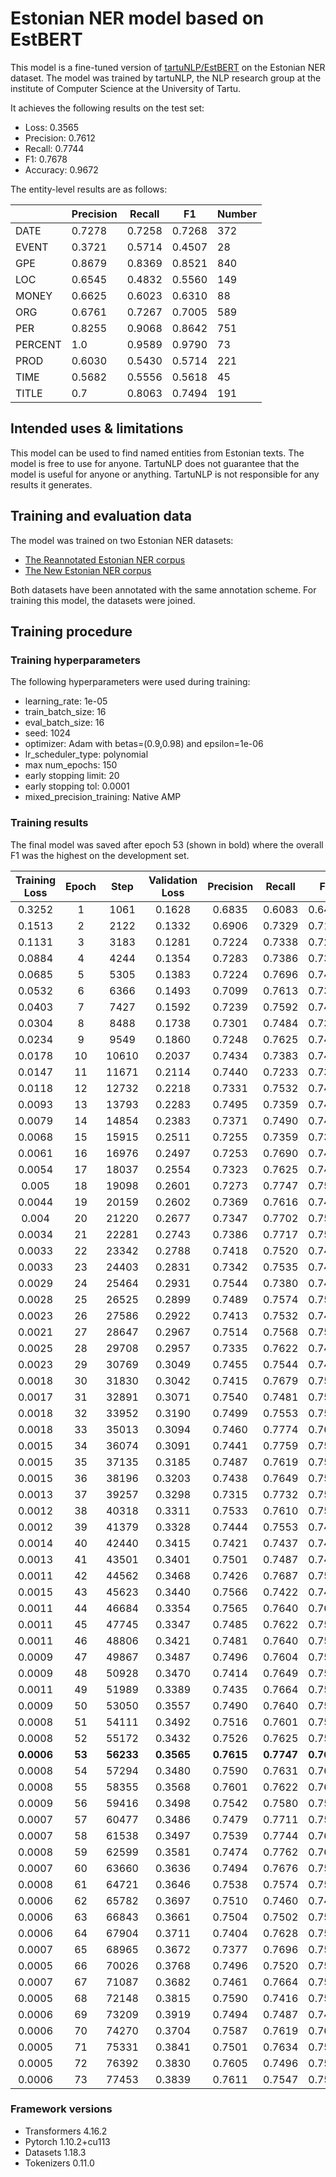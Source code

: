 # Estonian NER model based on EstBERT

This model is a fine-tuned version of [tartuNLP/EstBERT](https://huggingface.co/tartuNLP/EstBERT) on the Estonian NER dataset. The model was trained by tartuNLP, the NLP research group at the institute of Computer Science at the University of Tartu.

It achieves the following results on the test set:

- Loss: 0.3565  
- Precision: 0.7612  
- Recall: 0.7744  
- F1: 0.7678  
- Accuracy: 0.9672  

The entity-level results are as follows:


|         | Precision | Recall  | F1      | Number  |
|---------| --------- | ------- | ------- | ------- |
| DATE    | 0.7278    | 0.7258  | 0.7268  | 372     |
| EVENT   | 0.3721    | 0.5714  | 0.4507  | 28      |
| GPE     | 0.8679    | 0.8369  | 0.8521  | 840     |
| LOC     | 0.6545    | 0.4832  | 0.5560  | 149     |
| MONEY   | 0.6625    | 0.6023  | 0.6310  | 88      |
| ORG     | 0.6761    | 0.7267  | 0.7005  | 589     |
| PER     | 0.8255    | 0.9068  | 0.8642  | 751     |
| PERCENT | 1.0       | 0.9589  | 0.9790  | 73      |
| PROD    | 0.6030    | 0.5430  | 0.5714  | 221     |
| TIME    | 0.5682    | 0.5556  | 0.5618  | 45      |
| TITLE   | 0.7       | 0.8063  | 0.7494  | 191     |

## Intended uses & limitations

This model can be used to find named entities from Estonian texts. The model is free to use for anyone. TartuNLP does not guarantee that the model is useful for anyone or anything. TartuNLP is not responsible for any results it generates.

## Training and evaluation data

The model was trained on two Estonian NER datasets:
- [The Reannotated Estonian NER corpus](https://metashare.ut.ee/repository/browse/reannotated-estonian-ner-corpus/bd43f1f614a511eca6e4fa163e9d45477d086613d2894fd5af79bf13e3f13594/)
- [The New Estonian NER corpus](https://metashare.ut.ee/repository/browse/new-estonian-ner-corpus/98b6706c963c11eba6e4fa163e9d45470bcd0533b6994c93ab8b8c628516ffed/)

Both datasets have been annotated with the same annotation scheme. For training this model, the datasets were joined.

## Training procedure

### Training hyperparameters

The following hyperparameters were used during training:
- learning_rate: 1e-05
- train_batch_size: 16
- eval_batch_size: 16
- seed: 1024
- optimizer: Adam with betas=(0.9,0.98) and epsilon=1e-06
- lr_scheduler_type: polynomial
- max num_epochs: 150
- early stopping limit: 20
- early stopping tol: 0.0001
- mixed_precision_training: Native AMP

### Training results

The final model was saved after epoch 53 (shown in bold) where the overall F1 was the highest on the development set.

| Training Loss | Epoch | Step  | Validation Loss | Precision | Recall | F1     | Accuracy | Date Precision | Date Recall | Date F1 | Date Number | Event Precision | Event Recall | Event F1 | Event Number | Gpe Precision | Gpe Recall | Gpe F1 | Gpe Number | Loc Precision | Loc Recall | Loc F1 | Loc Number | Money Precision | Money Recall | Money F1 | Money Number | Org Precision | Org Recall | Org F1 | Org Number | Per Precision | Per Recall | Per F1 | Per Number | Percent Precision | Percent Recall | Percent F1 | Percent Number | Prod Precision | Prod Recall | Prod F1 | Prod Number | Time Precision | Time Recall | Time F1 | Time Number | Title Precision | Title Recall | Title F1 | Title Number | Overall Precision | Overall Recall | Overall F1 | Overall Accuracy |
|:-------------:|:-----:|:-----:|:---------------:|:---------:|:------:|:------:|:--------:|:--------------:|:-----------:|:-------:|:-----------:|:---------------:|:------------:|:--------:|:------------:|:-------------:|:----------:|:------:|:----------:|:-------------:|:----------:|:------:|:----------:|:---------------:|:------------:|:--------:|:------------:|:-------------:|:----------:|:------:|:----------:|:-------------:|:----------:|:------:|:----------:|:-----------------:|:--------------:|:----------:|:--------------:|:--------------:|:-----------:|:-------:|:-----------:|:--------------:|:-----------:|:-------:|:-----------:|:---------------:|:------------:|:--------:|:------------:|:-----------------:|:--------------:|:----------:|:----------------:|
| 0.3252        | 1   | 1061  | 0.1628          | 0.6835    | 0.6083 | 0.6437 | 0.9526   | 0.5910         | 0.6022      | 0.5965  | 372         | 0.0             | 0.0          | 0.0      | 28           | 0.8073        | 0.7631     | 0.7846 | 840        | 0.1389        | 0.0336     | 0.0541 | 149        | 0.4217          | 0.3977       | 0.4094   | 88           | 0.5381        | 0.5280     | 0.5330 | 589        | 0.7917        | 0.8655     | 0.8270 | 751        | 0.6471            | 0.3014         | 0.4112     | 73             | 0.2581         | 0.0724      | 0.1131  | 221         | 0.1429         | 0.0889      | 0.1096  | 45          | 0.7805          | 0.6702       | 0.7211   | 191          | 0.6835            | 0.6083         | 0.6437     | 0.9526           |
| 0.1513        | 2   | 2122  | 0.1332          | 0.6906    | 0.7329 | 0.7111 | 0.9615   | 0.6185         | 0.7366      | 0.6724  | 372         | 0.0857          | 0.1071       | 0.0952   | 28           | 0.7874        | 0.8595     | 0.8219 | 840        | 0.4767        | 0.2752     | 0.3489 | 149        | 0.6848          | 0.7159       | 0.7000   | 88           | 0.6158        | 0.6231     | 0.6194 | 589        | 0.7770        | 0.9001     | 0.8341 | 751        | 0.9565            | 0.9041         | 0.9296     | 73             | 0.5            | 0.3620      | 0.4199  | 221         | 0.3571         | 0.3333      | 0.3448  | 45          | 0.6033          | 0.7644       | 0.6744   | 191          | 0.6906            | 0.7329         | 0.7111     | 0.9615           |
| 0.1131        | 3  | 3183  | 0.1281          | 0.7224    | 0.7338 | 0.7280 | 0.9638   | 0.7054         | 0.7339      | 0.7194  | 372         | 0.1053          | 0.1429       | 0.1212   | 28           | 0.8013        | 0.85       | 0.8250 | 840        | 0.5476        | 0.3087     | 0.3948 | 149        | 0.6386          | 0.6023       | 0.6199   | 88           | 0.6371        | 0.6469     | 0.6420 | 589        | 0.8235        | 0.8762     | 0.8490 | 751        | 0.9859            | 0.9589         | 0.9722     | 73             | 0.5148         | 0.3937      | 0.4462  | 221         | 0.5116         | 0.4889      | 0.5     | 45          | 0.6245          | 0.7749       | 0.6916   | 191          | 0.7224            | 0.7338         | 0.7280     | 0.9638           |
| 0.0884        | 4   | 4244  | 0.1354          | 0.7283    | 0.7386 | 0.7334 | 0.9639   | 0.6785         | 0.6694      | 0.6739  | 372         | 0.1795          | 0.25         | 0.2090   | 28           | 0.8231        | 0.8310     | 0.8270 | 840        | 0.6020        | 0.3960     | 0.4777 | 149        | 0.6092          | 0.6023       | 0.6057   | 88           | 0.6473        | 0.7012     | 0.6732 | 589        | 0.8351        | 0.8628     | 0.8487 | 751        | 1.0               | 0.9726         | 0.9861     | 73             | 0.5899         | 0.4751      | 0.5263  | 221         | 0.4524         | 0.4222      | 0.4368  | 45          | 0.6             | 0.7853       | 0.6803   | 191          | 0.7283            | 0.7386         | 0.7334     | 0.9639           |
| 0.0685        | 5   | 5305  | 0.1383          | 0.7224    | 0.7696 | 0.7453 | 0.9644   | 0.6635         | 0.7473      | 0.7029  | 372         | 0.26            | 0.4643       | 0.3333   | 28           | 0.8259        | 0.8357     | 0.8308 | 840        | 0.5913        | 0.4564     | 0.5152 | 149        | 0.6437          | 0.6364       | 0.64     | 88           | 0.6540        | 0.7284     | 0.6892 | 589        | 0.8070        | 0.8961     | 0.8492 | 751        | 0.9857            | 0.9452         | 0.9650     | 73             | 0.5693         | 0.5204      | 0.5437  | 221         | 0.5192         | 0.6         | 0.5567  | 45          | 0.6320          | 0.7644       | 0.6919   | 191          | 0.7224            | 0.7696         | 0.7453     | 0.9644           |
| 0.0532        | 6   | 6366  | 0.1493          | 0.7099    | 0.7613 | 0.7347 | 0.9631   | 0.6727         | 0.6962      | 0.6843  | 372         | 0.2308          | 0.5357       | 0.3226   | 28           | 0.8242        | 0.8262     | 0.8252 | 840        | 0.5877        | 0.4497     | 0.5095 | 149        | 0.6410          | 0.5682       | 0.6024   | 88           | 0.6232        | 0.7470     | 0.6795 | 589        | 0.8087        | 0.8895     | 0.8472 | 751        | 0.9672            | 0.8082         | 0.8806     | 73             | 0.5107         | 0.5385      | 0.5242  | 221         | 0.6190         | 0.5778      | 0.5977  | 45          | 0.6371          | 0.7906       | 0.7056   | 191          | 0.7099            | 0.7613         | 0.7347     | 0.9631           |
| 0.0403        | 7   | 7427  | 0.1592          | 0.7239    | 0.7592 | 0.7411 | 0.9642   | 0.6923         | 0.7016      | 0.6969  | 372         | 0.2857          | 0.5714       | 0.3810   | 28           | 0.8272        | 0.8262     | 0.8267 | 840        | 0.5752        | 0.4362     | 0.4962 | 149        | 0.6265          | 0.5909       | 0.6082   | 88           | 0.6402        | 0.6978     | 0.6677 | 589        | 0.8404        | 0.8762     | 0.8579 | 751        | 0.9859            | 0.9589         | 0.9722     | 73             | 0.5257         | 0.6018      | 0.5612  | 221         | 0.5870         | 0.6         | 0.5934  | 45          | 0.6235          | 0.8063       | 0.7032   | 191          | 0.7239            | 0.7592         | 0.7411     | 0.9642           |
| 0.0304        | 8   | 8488  | 0.1738          | 0.7301    | 0.7484 | 0.7392 | 0.9644   | 0.6866         | 0.6774      | 0.6820  | 372         | 0.3409          | 0.5357       | 0.4167   | 28           | 0.8393        | 0.8083     | 0.8235 | 840        | 0.5882        | 0.4698     | 0.5224 | 149        | 0.6429          | 0.6136       | 0.6279   | 88           | 0.6608        | 0.6978     | 0.6788 | 589        | 0.8268        | 0.8708     | 0.8482 | 751        | 0.9595            | 0.9726         | 0.9660     | 73             | 0.5351         | 0.5520      | 0.5434  | 221         | 0.5208         | 0.5556      | 0.5376  | 45          | 0.6204          | 0.7958       | 0.6972   | 191          | 0.7301            | 0.7484         | 0.7392     | 0.9644           |
| 0.0234        | 9   | 9549  | 0.1860          | 0.7248    | 0.7625 | 0.7432 | 0.9641   | 0.6947         | 0.7097      | 0.7021  | 372         | 0.2963          | 0.5714       | 0.3902   | 28           | 0.8317        | 0.8298     | 0.8308 | 840        | 0.5913        | 0.4564     | 0.5152 | 149        | 0.6118          | 0.5909       | 0.6012   | 88           | 0.6361        | 0.7063     | 0.6693 | 589        | 0.8410        | 0.8735     | 0.8570 | 751        | 0.9859            | 0.9589         | 0.9722     | 73             | 0.5212         | 0.6109      | 0.5625  | 221         | 0.5417         | 0.5778      | 0.5591  | 45          | 0.6414          | 0.7958       | 0.7103   | 191          | 0.7248            | 0.7625         | 0.7432     | 0.9641           |
| 0.0178        | 10  | 10610 | 0.2037          | 0.7434    | 0.7383 | 0.7408 | 0.9640   | 0.7159         | 0.6774      | 0.6961  | 372         | 0.2857          | 0.4286       | 0.3429   | 28           | 0.8333        | 0.8333     | 0.8333 | 840        | 0.6262        | 0.4497     | 0.5234 | 149        | 0.6324          | 0.4886       | 0.5513   | 88           | 0.6568        | 0.6757     | 0.6661 | 589        | 0.8291        | 0.8722     | 0.8501 | 751        | 1.0               | 0.8219         | 0.9023     | 73             | 0.5672         | 0.5158      | 0.5403  | 221         | 0.5            | 0.5333      | 0.5161  | 45          | 0.6952          | 0.7644       | 0.7282   | 191          | 0.7434            | 0.7383         | 0.7408     | 0.9640           |
| 0.0147        | 11  | 11671 | 0.2114          | 0.7440    | 0.7233 | 0.7335 | 0.9643   | 0.7009         | 0.6613      | 0.6805  | 372         | 0.3030          | 0.3571       | 0.3279   | 28           | 0.8352        | 0.8024     | 0.8185 | 840        | 0.6238        | 0.4228     | 0.504  | 149        | 0.65            | 0.5909       | 0.6190   | 88           | 0.6436        | 0.6469     | 0.6452 | 589        | 0.8407        | 0.8575     | 0.8490 | 751        | 0.9315            | 0.9315         | 0.9315     | 73             | 0.5812         | 0.5023      | 0.5388  | 221         | 0.5476         | 0.5111      | 0.5287  | 45          | 0.6835          | 0.7801       | 0.7286   | 191          | 0.7440            | 0.7233         | 0.7335     | 0.9643           |
| 0.0118        | 12  | 12732 | 0.2218          | 0.7331    | 0.7532 | 0.7430 | 0.9649   | 0.7119         | 0.6909      | 0.7012  | 372         | 0.3488          | 0.5357       | 0.4225   | 28           | 0.8325        | 0.8405     | 0.8365 | 840        | 0.5303        | 0.4698     | 0.4982 | 149        | 0.65            | 0.5909       | 0.6190   | 88           | 0.6690        | 0.6587     | 0.6638 | 589        | 0.8178        | 0.8908     | 0.8528 | 751        | 0.9677            | 0.8219         | 0.8889     | 73             | 0.5408         | 0.5701      | 0.5551  | 221         | 0.5102         | 0.5556      | 0.5319  | 45          | 0.6567          | 0.8010       | 0.7217   | 191          | 0.7331            | 0.7532         | 0.7430     | 0.9649           |
| 0.0093        | 13  | 13793 | 0.2283          | 0.7495    | 0.7359 | 0.7427 | 0.9644   | 0.7163         | 0.6989      | 0.7075  | 372         | 0.3810          | 0.5714       | 0.4571   | 28           | 0.8612        | 0.7905     | 0.8243 | 840        | 0.6111        | 0.4430     | 0.5136 | 149        | 0.6145          | 0.5795       | 0.5965   | 88           | 0.6775        | 0.6740     | 0.6757 | 589        | 0.8346        | 0.8802     | 0.8568 | 751        | 0.9710            | 0.9178         | 0.9437     | 73             | 0.5619         | 0.5339      | 0.5476  | 221         | 0.4            | 0.4889      | 0.4400  | 45          | 0.6812          | 0.7382       | 0.7085   | 191          | 0.7495            | 0.7359         | 0.7427     | 0.9644           |
| 0.0079        | 14  | 14854 | 0.2383          | 0.7371    | 0.7490 | 0.7430 | 0.9647   | 0.6727         | 0.7016      | 0.6868  | 372         | 0.3261          | 0.5357       | 0.4054   | 28           | 0.8453        | 0.8        | 0.8220 | 840        | 0.5963        | 0.4362     | 0.5039 | 149        | 0.625           | 0.5682       | 0.5952   | 88           | 0.6634        | 0.6927     | 0.6777 | 589        | 0.8433        | 0.8815     | 0.8620 | 751        | 0.9853            | 0.9178         | 0.9504     | 73             | 0.5427         | 0.5747      | 0.5582  | 221         | 0.5814         | 0.5556      | 0.5682  | 45          | 0.6513          | 0.8115       | 0.7226   | 191          | 0.7371            | 0.7490         | 0.7430     | 0.9647           |
| 0.0068        | 15  | 15915 | 0.2511          | 0.7255    | 0.7359 | 0.7306 | 0.9639   | 0.6826         | 0.6532      | 0.6676  | 372         | 0.3590          | 0.5          | 0.4179   | 28           | 0.8295        | 0.8167     | 0.8230 | 840        | 0.5263        | 0.4698     | 0.4965 | 149        | 0.6575          | 0.5455       | 0.5963   | 88           | 0.6549        | 0.6604     | 0.6577 | 589        | 0.8242        | 0.8802     | 0.8513 | 751        | 0.9833            | 0.8082         | 0.8872     | 73             | 0.5398         | 0.5520      | 0.5459  | 221         | 0.36           | 0.4         | 0.3789  | 45          | 0.6511          | 0.8010       | 0.7183   | 191          | 0.7255            | 0.7359         | 0.7306     | 0.9639           |
| 0.0061        | 16  | 16976 | 0.2497          | 0.7253    | 0.7690 | 0.7465 | 0.9648   | 0.6824         | 0.6989      | 0.6906  | 372         | 0.3333          | 0.5357       | 0.4110   | 28           | 0.8473        | 0.8321     | 0.8396 | 840        | 0.4583        | 0.5168     | 0.4858 | 149        | 0.6494          | 0.5682       | 0.6061   | 88           | 0.6556        | 0.7368     | 0.6938 | 589        | 0.8382        | 0.8828     | 0.8599 | 751        | 0.9841            | 0.8493         | 0.9118     | 73             | 0.5341         | 0.6380      | 0.5814  | 221         | 0.5            | 0.5333      | 0.5161  | 45          | 0.6622          | 0.7801       | 0.7163   | 191          | 0.7253            | 0.7690         | 0.7465     | 0.9648           |
| 0.0054        | 17  | 18037 | 0.2554          | 0.7323    | 0.7625 | 0.7471 | 0.9650   | 0.6870         | 0.6962      | 0.6916  | 372         | 0.3421          | 0.4643       | 0.3939   | 28           | 0.8463        | 0.8262     | 0.8361 | 840        | 0.5902        | 0.4832     | 0.5314 | 149        | 0.6753          | 0.5909       | 0.6303   | 88           | 0.6640        | 0.7148     | 0.6885 | 589        | 0.8317        | 0.8948     | 0.8621 | 751        | 0.9437            | 0.9178         | 0.9306     | 73             | 0.5210         | 0.5611      | 0.5403  | 221         | 0.5            | 0.5111      | 0.5055  | 45          | 0.6102          | 0.8115       | 0.6966   | 191          | 0.7323            | 0.7625         | 0.7471     | 0.9650           |
| 0.005         | 18  | 19098 | 0.2601          | 0.7273    | 0.7747 | 0.7503 | 0.9654   | 0.6970         | 0.7608      | 0.7275  | 372         | 0.2830          | 0.5357       | 0.3704   | 28           | 0.8320        | 0.8488     | 0.8403 | 840        | 0.5841        | 0.4430     | 0.5038 | 149        | 0.6477          | 0.6477       | 0.6477   | 88           | 0.6378        | 0.6995     | 0.6672 | 589        | 0.8501        | 0.8908     | 0.8700 | 751        | 0.9722            | 0.9589         | 0.9655     | 73             | 0.5323         | 0.5973      | 0.5629  | 221         | 0.4444         | 0.4444      | 0.4444  | 45          | 0.624           | 0.8168       | 0.7075   | 191          | 0.7273            | 0.7747         | 0.7503     | 0.9654           |
| 0.0044        | 19  | 20159 | 0.2602          | 0.7369    | 0.7616 | 0.7490 | 0.9656   | 0.7124         | 0.7124      | 0.7124  | 372         | 0.3415          | 0.5          | 0.4058   | 28           | 0.8239        | 0.8631     | 0.8430 | 840        | 0.6355        | 0.4564     | 0.5313 | 149        | 0.6667          | 0.6136       | 0.6391   | 88           | 0.6517        | 0.6638     | 0.6577 | 589        | 0.8405        | 0.8842     | 0.8618 | 751        | 0.9857            | 0.9452         | 0.9650     | 73             | 0.5144         | 0.5656      | 0.5388  | 221         | 0.5217         | 0.5333      | 0.5275  | 45          | 0.6550          | 0.7853       | 0.7143   | 191          | 0.7369            | 0.7616         | 0.7490     | 0.9656           |
| 0.004         | 20  | 21220 | 0.2677          | 0.7347    | 0.7702 | 0.7520 | 0.9658   | 0.7374         | 0.7097      | 0.7233  | 372         | 0.2857          | 0.4286       | 0.3429   | 28           | 0.8466        | 0.8345     | 0.8405 | 840        | 0.6050        | 0.4832     | 0.5373 | 149        | 0.6667          | 0.6136       | 0.6391   | 88           | 0.6593        | 0.7131     | 0.6852 | 589        | 0.8240        | 0.8975     | 0.8591 | 751        | 0.9857            | 0.9452         | 0.9650     | 73             | 0.4981         | 0.5837      | 0.5375  | 221         | 0.5102         | 0.5556      | 0.5319  | 45          | 0.6371          | 0.8272       | 0.7198   | 191          | 0.7347            | 0.7702         | 0.7520     | 0.9658           |
| 0.0034        | 21  | 22281 | 0.2743          | 0.7386    | 0.7717 | 0.7548 | 0.9657   | 0.6984         | 0.7097      | 0.704   | 372         | 0.3784          | 0.5          | 0.4308   | 28           | 0.8475        | 0.8333     | 0.8403 | 840        | 0.6333        | 0.5101     | 0.5651 | 149        | 0.6190          | 0.5909       | 0.6047   | 88           | 0.6512        | 0.7385     | 0.6921 | 589        | 0.8428        | 0.8921     | 0.8668 | 751        | 0.9846            | 0.8767         | 0.9275     | 73             | 0.5513         | 0.5837      | 0.5670  | 221         | 0.5106         | 0.5333      | 0.5217  | 45          | 0.6379          | 0.8115       | 0.7143   | 191          | 0.7386            | 0.7717         | 0.7548     | 0.9657           |
| 0.0033        | 22  | 23342 | 0.2788          | 0.7418    | 0.7520 | 0.7469 | 0.9652   | 0.7143         | 0.6989      | 0.7065  | 372         | 0.3182          | 0.5          | 0.3889   | 28           | 0.8367        | 0.8298     | 0.8332 | 840        | 0.6168        | 0.4430     | 0.5156 | 149        | 0.6235          | 0.6023       | 0.6127   | 88           | 0.6758        | 0.6689     | 0.6724 | 589        | 0.8327        | 0.8815     | 0.8564 | 751        | 0.9714            | 0.9315         | 0.9510     | 73             | 0.5458         | 0.5928      | 0.5683  | 221         | 0.4783         | 0.4889      | 0.4835  | 45          | 0.6637          | 0.7853       | 0.7194   | 191          | 0.7418            | 0.7520         | 0.7469     | 0.9652           |
| 0.0033        | 23  | 24403 | 0.2831          | 0.7342    | 0.7535 | 0.7437 | 0.9650   | 0.6981         | 0.6962      | 0.6972  | 372         | 0.3784          | 0.5          | 0.4308   | 28           | 0.8499        | 0.8024     | 0.8255 | 840        | 0.5034        | 0.4966     | 0.5    | 149        | 0.6067          | 0.6136       | 0.6102   | 88           | 0.6581        | 0.6961     | 0.6766 | 589        | 0.8350        | 0.8961     | 0.8645 | 751        | 0.9714            | 0.9315         | 0.9510     | 73             | 0.5424         | 0.5792      | 0.5602  | 221         | 0.3774         | 0.4444      | 0.4082  | 45          | 0.7048          | 0.7749       | 0.7382   | 191          | 0.7342            | 0.7535         | 0.7437     | 0.9650           |
| 0.0029        | 24  | 25464 | 0.2931          | 0.7544    | 0.7380 | 0.7461 | 0.9648   | 0.7365         | 0.6989      | 0.7172  | 372         | 0.3590          | 0.5          | 0.4179   | 28           | 0.8535        | 0.7976     | 0.8246 | 840        | 0.5849        | 0.4161     | 0.4863 | 149        | 0.6622          | 0.5568       | 0.6049   | 88           | 0.6672        | 0.6706     | 0.6689 | 589        | 0.8474        | 0.8802     | 0.8635 | 751        | 0.9701            | 0.8904         | 0.9286     | 73             | 0.5550         | 0.5475      | 0.5513  | 221         | 0.4889         | 0.4889      | 0.4889  | 45          | 0.7023          | 0.7906       | 0.7438   | 191          | 0.7544            | 0.7380         | 0.7461     | 0.9648           |
| 0.0028        | 25  | 26525 | 0.2899          | 0.7489    | 0.7574 | 0.7531 | 0.9654   | 0.7021         | 0.7097      | 0.7059  | 372         | 0.3902          | 0.5714       | 0.4638   | 28           | 0.8635        | 0.8131     | 0.8375 | 840        | 0.6182        | 0.4564     | 0.5251 | 149        | 0.6471          | 0.625        | 0.6358   | 88           | 0.6613        | 0.6995     | 0.6799 | 589        | 0.8454        | 0.9028     | 0.8731 | 751        | 0.9583            | 0.9452         | 0.9517     | 73             | 0.5681         | 0.5475      | 0.5576  | 221         | 0.4222         | 0.4222      | 0.4222  | 45          | 0.6608          | 0.7853       | 0.7177   | 191          | 0.7489            | 0.7574         | 0.7531     | 0.9654           |
| 0.0023        | 26  | 27586 | 0.2922          | 0.7413    | 0.7532 | 0.7472 | 0.9649   | 0.6897         | 0.6989      | 0.6943  | 372         | 0.35            | 0.5          | 0.4118   | 28           | 0.85          | 0.8298     | 0.8398 | 840        | 0.6161        | 0.4631     | 0.5287 | 149        | 0.6486          | 0.5455       | 0.5926   | 88           | 0.6486        | 0.6927     | 0.6700 | 589        | 0.8457        | 0.8828     | 0.8638 | 751        | 0.9853            | 0.9178         | 0.9504     | 73             | 0.5636         | 0.5611      | 0.5624  | 221         | 0.3958         | 0.4222      | 0.4086  | 45          | 0.6638          | 0.7958       | 0.7238   | 191          | 0.7413            | 0.7532         | 0.7472     | 0.9649           |
| 0.0021        | 27  | 28647 | 0.2967          | 0.7514    | 0.7568 | 0.7541 | 0.9656   | 0.7081         | 0.7043      | 0.7062  | 372         | 0.3659          | 0.5357       | 0.4348   | 28           | 0.8547        | 0.8190     | 0.8365 | 840        | 0.5641        | 0.4430     | 0.4962 | 149        | 0.6582          | 0.5909       | 0.6228   | 88           | 0.6677        | 0.7097     | 0.6881 | 589        | 0.8459        | 0.8842     | 0.8646 | 751        | 0.9710            | 0.9178         | 0.9437     | 73             | 0.5806         | 0.5701      | 0.5753  | 221         | 0.4898         | 0.5333      | 0.5106  | 45          | 0.7089          | 0.7906       | 0.7475   | 191          | 0.7514            | 0.7568         | 0.7541     | 0.9656           |
| 0.0025        | 28  | 29708 | 0.2957          | 0.7335    | 0.7622 | 0.7475 | 0.9651   | 0.7060         | 0.7231      | 0.7145  | 372         | 0.3077          | 0.4286       | 0.3582   | 28           | 0.8459        | 0.8429     | 0.8444 | 840        | 0.5069        | 0.4899     | 0.4983 | 149        | 0.6438          | 0.5341       | 0.5839   | 88           | 0.6838        | 0.7012     | 0.6924 | 589        | 0.8413        | 0.8895     | 0.8647 | 751        | 0.9552            | 0.8767         | 0.9143     | 73             | 0.4901         | 0.5611      | 0.5232  | 221         | 0.3818         | 0.4667      | 0.42    | 45          | 0.6580          | 0.7958       | 0.7204   | 191          | 0.7335            | 0.7622         | 0.7475     | 0.9651           |
| 0.0023        | 29  | 30769 | 0.3049          | 0.7455    | 0.7544 | 0.7499 | 0.9654   | 0.6997         | 0.7392      | 0.7190  | 372         | 0.3182          | 0.5          | 0.3889   | 28           | 0.8483        | 0.8119     | 0.8297 | 840        | 0.5630        | 0.5101     | 0.5352 | 149        | 0.6579          | 0.5682       | 0.6098   | 88           | 0.6791        | 0.7114     | 0.6949 | 589        | 0.8583        | 0.8628     | 0.8606 | 751        | 0.9853            | 0.9178         | 0.9504     | 73             | 0.5234         | 0.5566      | 0.5395  | 221         | 0.4565         | 0.4667      | 0.4615  | 45          | 0.7009          | 0.7853       | 0.7407   | 191          | 0.7455            | 0.7544         | 0.7499     | 0.9654           |
| 0.0018        | 30  | 31830 | 0.3042          | 0.7415    | 0.7679 | 0.7544 | 0.9654   | 0.6935         | 0.7419      | 0.7169  | 372         | 0.3333          | 0.5          | 0.4      | 28           | 0.8563        | 0.8226     | 0.8391 | 840        | 0.5878        | 0.5168     | 0.55   | 149        | 0.6582          | 0.5909       | 0.6228   | 88           | 0.6677        | 0.7470     | 0.7051 | 589        | 0.8544        | 0.8828     | 0.8684 | 751        | 0.9710            | 0.9178         | 0.9437     | 73             | 0.5300         | 0.5204      | 0.5251  | 221         | 0.4375         | 0.4667      | 0.4516  | 45          | 0.6417          | 0.8063       | 0.7146   | 191          | 0.7415            | 0.7679         | 0.7544     | 0.9654           |
| 0.0017        | 31  | 32891 | 0.3071          | 0.7540    | 0.7481 | 0.7510 | 0.9660   | 0.7083         | 0.7312      | 0.7196  | 372         | 0.4054          | 0.5357       | 0.4615   | 28           | 0.8552        | 0.8226     | 0.8386 | 840        | 0.6311        | 0.4362     | 0.5159 | 149        | 0.6220          | 0.5795       | 0.6      | 88           | 0.6734        | 0.6757     | 0.6746 | 589        | 0.8626        | 0.8775     | 0.8700 | 751        | 0.9855            | 0.9315         | 0.9577     | 73             | 0.5307         | 0.5475      | 0.5390  | 221         | 0.3830         | 0.4         | 0.3913  | 45          | 0.7019          | 0.7644       | 0.7318   | 191          | 0.7540            | 0.7481         | 0.7510     | 0.9660           |
| 0.0018        | 32  | 33952 | 0.3190          | 0.7499    | 0.7553 | 0.7526 | 0.9656   | 0.7182         | 0.7124      | 0.7152  | 372         | 0.3333          | 0.5357       | 0.4110   | 28           | 0.8586        | 0.7952     | 0.8257 | 840        | 0.6116        | 0.4966     | 0.5481 | 149        | 0.6463          | 0.6023       | 0.6235   | 88           | 0.6805        | 0.6978     | 0.6890 | 589        | 0.8360        | 0.8895     | 0.8619 | 751        | 0.9855            | 0.9315         | 0.9577     | 73             | 0.5633         | 0.5837      | 0.5733  | 221         | 0.5106         | 0.5333      | 0.5217  | 45          | 0.6711          | 0.8010       | 0.7303   | 191          | 0.7499            | 0.7553         | 0.7526     | 0.9656           |
| 0.0018        | 33  | 35013 | 0.3094          | 0.7460    | 0.7774 | 0.7614 | 0.9665   | 0.7147         | 0.7473      | 0.7306  | 372         | 0.3659          | 0.5357       | 0.4348   | 28           | 0.8556        | 0.8393     | 0.8474 | 840        | 0.6273        | 0.4631     | 0.5328 | 149        | 0.6506          | 0.6136       | 0.6316   | 88           | 0.6787        | 0.7351     | 0.7058 | 589        | 0.8344        | 0.8988     | 0.8654 | 751        | 0.9857            | 0.9452         | 0.9650     | 73             | 0.5702         | 0.6063      | 0.5877  | 221         | 0.3036         | 0.3778      | 0.3366  | 45          | 0.6567          | 0.8010       | 0.7217   | 191          | 0.7460            | 0.7774         | 0.7614     | 0.9665           |
| 0.0015        | 34  | 36074 | 0.3091          | 0.7441    | 0.7759 | 0.7597 | 0.9665   | 0.7113         | 0.7285      | 0.7198  | 372         | 0.3404          | 0.5714       | 0.4267   | 28           | 0.8266        | 0.8512     | 0.8387 | 840        | 0.5405        | 0.5369     | 0.5387 | 149        | 0.6707          | 0.625        | 0.6471   | 88           | 0.6856        | 0.7182     | 0.7015 | 589        | 0.8517        | 0.8868     | 0.8689 | 751        | 1.0               | 0.9452         | 0.9718     | 73             | 0.5752         | 0.5882      | 0.5817  | 221         | 0.3878         | 0.4222      | 0.4043  | 45          | 0.6830          | 0.8010       | 0.7373   | 191          | 0.7441            | 0.7759         | 0.7597     | 0.9665           |
| 0.0015        | 35  | 37135 | 0.3185          | 0.7487    | 0.7619 | 0.7552 | 0.9660   | 0.6982         | 0.7339      | 0.7156  | 372         | 0.3415          | 0.5          | 0.4058   | 28           | 0.8685        | 0.8179     | 0.8424 | 840        | 0.5504        | 0.4765     | 0.5108 | 149        | 0.6353          | 0.6136       | 0.6243   | 88           | 0.6636        | 0.7267     | 0.6937 | 589        | 0.8654        | 0.8815     | 0.8734 | 751        | 1.0               | 0.9315         | 0.9645     | 73             | 0.55           | 0.5475      | 0.5488  | 221         | 0.3673         | 0.4         | 0.3830  | 45          | 0.6937          | 0.8063       | 0.7458   | 191          | 0.7487            | 0.7619         | 0.7552     | 0.9660           |
| 0.0015        | 36  | 38196 | 0.3203          | 0.7438    | 0.7649 | 0.7542 | 0.9660   | 0.6961         | 0.7204      | 0.7081  | 372         | 0.3659          | 0.5357       | 0.4348   | 28           | 0.8617        | 0.8381     | 0.8497 | 840        | 0.5203        | 0.5168     | 0.5185 | 149        | 0.6667          | 0.5909       | 0.6265   | 88           | 0.6710        | 0.7063     | 0.6882 | 589        | 0.8495        | 0.8868     | 0.8678 | 751        | 0.9710            | 0.9178         | 0.9437     | 73             | 0.5561         | 0.5385      | 0.5471  | 221         | 0.42           | 0.4667      | 0.4421  | 45          | 0.6568          | 0.8115       | 0.7260   | 191          | 0.7438            | 0.7649         | 0.7542     | 0.9660           |
| 0.0013        | 37  | 39257 | 0.3298          | 0.7315    | 0.7732 | 0.7518 | 0.9656   | 0.6915         | 0.7231      | 0.7070  | 372         | 0.3333          | 0.5714       | 0.4211   | 28           | 0.8654        | 0.8190     | 0.8416 | 840        | 0.4793        | 0.5436     | 0.5094 | 149        | 0.6582          | 0.5909       | 0.6228   | 88           | 0.6656        | 0.7267     | 0.6948 | 589        | 0.8289        | 0.9028     | 0.8642 | 751        | 0.9857            | 0.9452         | 0.9650     | 73             | 0.5574         | 0.5928      | 0.5746  | 221         | 0.4043         | 0.4222      | 0.4130  | 45          | 0.6408          | 0.8220       | 0.7202   | 191          | 0.7315            | 0.7732         | 0.7518     | 0.9656           |
| 0.0012        | 38  | 40318 | 0.3311          | 0.7533    | 0.7610 | 0.7571 | 0.9664   | 0.7060         | 0.7231      | 0.7145  | 372         | 0.3571          | 0.5357       | 0.4286   | 28           | 0.8613        | 0.8357     | 0.8483 | 840        | 0.6339        | 0.4765     | 0.5441 | 149        | 0.6543          | 0.6023       | 0.6272   | 88           | 0.6528        | 0.7182     | 0.6839 | 589        | 0.8424        | 0.8828     | 0.8622 | 751        | 0.9857            | 0.9452         | 0.9650     | 73             | 0.6031         | 0.5294      | 0.5639  | 221         | 0.4130         | 0.4222      | 0.4176  | 45          | 0.7122          | 0.7644       | 0.7374   | 191          | 0.7533            | 0.7610         | 0.7571     | 0.9664           |
| 0.0012        | 39  | 41379 | 0.3328          | 0.7444    | 0.7553 | 0.7498 | 0.9657   | 0.6818         | 0.7258      | 0.7031  | 372         | 0.3478          | 0.5714       | 0.4324   | 28           | 0.8561        | 0.8143     | 0.8347 | 840        | 0.6055        | 0.4430     | 0.5116 | 149        | 0.6582          | 0.5909       | 0.6228   | 88           | 0.6715        | 0.7046     | 0.6877 | 589        | 0.8461        | 0.8708     | 0.8583 | 751        | 0.9706            | 0.9041         | 0.9362     | 73             | 0.5665         | 0.5973      | 0.5815  | 221         | 0.4082         | 0.4444      | 0.4255  | 45          | 0.6770          | 0.8010       | 0.7338   | 191          | 0.7444            | 0.7553         | 0.7498     | 0.9657           |
| 0.0014        | 40  | 42440 | 0.3415          | 0.7421    | 0.7437 | 0.7429 | 0.9641   | 0.6931         | 0.7043      | 0.6987  | 372         | 0.3488          | 0.5357       | 0.4225   | 28           | 0.8422        | 0.8262     | 0.8341 | 840        | 0.6190        | 0.4362     | 0.5118 | 149        | 0.6622          | 0.5568       | 0.6049   | 88           | 0.6888        | 0.6350     | 0.6608 | 589        | 0.8175        | 0.8828     | 0.8489 | 751        | 1.0               | 0.9178         | 0.9571     | 73             | 0.5584         | 0.5837      | 0.5708  | 221         | 0.4043         | 0.4222      | 0.4130  | 45          | 0.6580          | 0.7958       | 0.7204   | 191          | 0.7421            | 0.7437         | 0.7429     | 0.9641           |
| 0.0013        | 41  | 43501 | 0.3401          | 0.7501    | 0.7487 | 0.7494 | 0.9651   | 0.6915         | 0.7231      | 0.7070  | 372         | 0.3421          | 0.4643       | 0.3939   | 28           | 0.8545        | 0.8179     | 0.8358 | 840        | 0.6346        | 0.4430     | 0.5217 | 149        | 0.6812          | 0.5341       | 0.5987   | 88           | 0.6728        | 0.6808     | 0.6768 | 589        | 0.8380        | 0.8748     | 0.8560 | 751        | 0.9710            | 0.9178         | 0.9437     | 73             | 0.5860         | 0.5701      | 0.5780  | 221         | 0.4423         | 0.5111      | 0.4742  | 45          | 0.6787          | 0.7853       | 0.7282   | 191          | 0.7501            | 0.7487         | 0.7494     | 0.9651           |
| 0.0011        | 42  | 44562 | 0.3468          | 0.7426    | 0.7687 | 0.7554 | 0.9650   | 0.6965         | 0.7527      | 0.7235  | 372         | 0.3488          | 0.5357       | 0.4225   | 28           | 0.8667        | 0.8202     | 0.8428 | 840        | 0.6408        | 0.4430     | 0.5238 | 149        | 0.6709          | 0.6023       | 0.6347   | 88           | 0.6902        | 0.7148     | 0.7023 | 589        | 0.8404        | 0.8975     | 0.8680 | 751        | 0.9444            | 0.9315         | 0.9379     | 73             | 0.5191         | 0.6154      | 0.5631  | 221         | 0.3469         | 0.3778      | 0.3617  | 45          | 0.6210          | 0.8063       | 0.7016   | 191          | 0.7426            | 0.7687         | 0.7554     | 0.9650           |
| 0.0015        | 43  | 45623 | 0.3440          | 0.7566    | 0.7422 | 0.7493 | 0.9648   | 0.6937         | 0.7366      | 0.7145  | 372         | 0.3846          | 0.5357       | 0.4478   | 28           | 0.8608        | 0.8095     | 0.8344 | 840        | 0.6082        | 0.3960     | 0.4797 | 149        | 0.7             | 0.5568       | 0.6203   | 88           | 0.6766        | 0.6570     | 0.6667 | 589        | 0.8317        | 0.8881     | 0.8590 | 751        | 0.9701            | 0.8904         | 0.9286     | 73             | 0.6224         | 0.5520      | 0.5851  | 221         | 0.3913         | 0.4         | 0.3956  | 45          | 0.7081          | 0.7749       | 0.74     | 191          | 0.7566            | 0.7422         | 0.7493     | 0.9648           |
| 0.0011        | 44  | 46684 | 0.3354          | 0.7565    | 0.7640 | 0.7602 | 0.9664   | 0.7062         | 0.7366      | 0.7211  | 372         | 0.3659          | 0.5357       | 0.4348   | 28           | 0.8483        | 0.8452     | 0.8468 | 840        | 0.6095        | 0.4295     | 0.5039 | 149        | 0.6883          | 0.6023       | 0.6424   | 88           | 0.6880        | 0.6740     | 0.6810 | 589        | 0.8517        | 0.8948     | 0.8727 | 751        | 0.9710            | 0.9178         | 0.9437     | 73             | 0.6238         | 0.5928      | 0.6079  | 221         | 0.3830         | 0.4         | 0.3913  | 45          | 0.65            | 0.8168       | 0.7239   | 191          | 0.7565            | 0.7640         | 0.7602     | 0.9664           |
| 0.0011        | 45  | 47745 | 0.3347          | 0.7485    | 0.7622 | 0.7553 | 0.9655   | 0.7088         | 0.7392      | 0.7237  | 372         | 0.3636          | 0.5714       | 0.4444   | 28           | 0.8603        | 0.8286     | 0.8441 | 840        | 0.5882        | 0.4698     | 0.5224 | 149        | 0.6023          | 0.6023       | 0.6023   | 88           | 0.6770        | 0.6689     | 0.6729 | 589        | 0.8417        | 0.8921     | 0.8662 | 751        | 0.9857            | 0.9452         | 0.9650     | 73             | 0.6037         | 0.5928      | 0.5982  | 221         | 0.4583         | 0.4889      | 0.4731  | 45          | 0.6275          | 0.8115       | 0.7078   | 191          | 0.7485            | 0.7622         | 0.7553     | 0.9655           |
| 0.0011        | 46  | 48806 | 0.3421          | 0.7481    | 0.7640 | 0.7559 | 0.9657   | 0.7261         | 0.7339      | 0.7299  | 372         | 0.3171          | 0.4643       | 0.3768   | 28           | 0.8570        | 0.8202     | 0.8382 | 840        | 0.5691        | 0.4698     | 0.5147 | 149        | 0.6429          | 0.6136       | 0.6279   | 88           | 0.6769        | 0.7114     | 0.6937 | 589        | 0.8311        | 0.8908     | 0.8599 | 751        | 0.9857            | 0.9452         | 0.9650     | 73             | 0.5714         | 0.5611      | 0.5662  | 221         | 0.5            | 0.5556      | 0.5263  | 45          | 0.6638          | 0.7958       | 0.7238   | 191          | 0.7481            | 0.7640         | 0.7559     | 0.9657           |
| 0.0009        | 47  | 49867 | 0.3487          | 0.7496    | 0.7604 | 0.7550 | 0.9656   | 0.7158         | 0.7043      | 0.7100  | 372         | 0.3409          | 0.5357       | 0.4167   | 28           | 0.86          | 0.8190     | 0.8390 | 840        | 0.5496        | 0.4832     | 0.5143 | 149        | 0.7162          | 0.6023       | 0.6543   | 88           | 0.6745        | 0.7284     | 0.7004 | 589        | 0.8346        | 0.8802     | 0.8568 | 751        | 0.9857            | 0.9452         | 0.9650     | 73             | 0.5566         | 0.5339      | 0.5450  | 221         | 0.5349         | 0.5111      | 0.5227  | 45          | 0.6828          | 0.8115       | 0.7416   | 191          | 0.7496            | 0.7604         | 0.7550     | 0.9656           |
| 0.0009        | 48  | 50928 | 0.3470          | 0.7414    | 0.7649 | 0.7529 | 0.9651   | 0.7092         | 0.7473      | 0.7277  | 372         | 0.3333          | 0.5357       | 0.4110   | 28           | 0.8541        | 0.8226     | 0.8381 | 840        | 0.5847        | 0.4631     | 0.5169 | 149        | 0.6835          | 0.6136       | 0.6467   | 88           | 0.6801        | 0.7148     | 0.6970 | 589        | 0.8319        | 0.8895     | 0.8597 | 751        | 0.9571            | 0.9178         | 0.9371     | 73             | 0.5307         | 0.5475      | 0.5390  | 221         | 0.4583         | 0.4889      | 0.4731  | 45          | 0.6364          | 0.8063       | 0.7113   | 191          | 0.7414            | 0.7649         | 0.7529     | 0.9651           |
| 0.0011        | 49  | 51989 | 0.3389          | 0.7435    | 0.7664 | 0.7547 | 0.9659   | 0.6957         | 0.7312      | 0.7130  | 372         | 0.3590          | 0.5          | 0.4179   | 28           | 0.8561        | 0.8286     | 0.8421 | 840        | 0.6636        | 0.4899     | 0.5637 | 149        | 0.6136          | 0.6136       | 0.6136   | 88           | 0.6732        | 0.6995     | 0.6861 | 589        | 0.8251        | 0.8921     | 0.8573 | 751        | 0.9857            | 0.9452         | 0.9650     | 73             | 0.5746         | 0.5928      | 0.5835  | 221         | 0.4348         | 0.4444      | 0.4396  | 45          | 0.6390          | 0.8063       | 0.7130   | 191          | 0.7435            | 0.7664         | 0.7547     | 0.9659           |
| 0.0009        | 50  | 53050 | 0.3557          | 0.7490    | 0.7640 | 0.7564 | 0.9659   | 0.6948         | 0.6855      | 0.6901  | 372         | 0.3947          | 0.5357       | 0.4545   | 28           | 0.8584        | 0.8298     | 0.8438 | 840        | 0.6455        | 0.4765     | 0.5483 | 149        | 0.6933          | 0.5909       | 0.6380   | 88           | 0.6745        | 0.7317     | 0.7020 | 589        | 0.8296        | 0.8948     | 0.8610 | 751        | 0.9857            | 0.9452         | 0.9650     | 73             | 0.6082         | 0.5339      | 0.5687  | 221         | 0.4043         | 0.4222      | 0.4130  | 45          | 0.6270          | 0.8272       | 0.7133   | 191          | 0.7490            | 0.7640         | 0.7564     | 0.9659           |
| 0.0008        | 51  | 54111 | 0.3492          | 0.7516    | 0.7601 | 0.7558 | 0.9662   | 0.7104         | 0.6989      | 0.7046  | 372         | 0.3714          | 0.4643       | 0.4127   | 28           | 0.8545        | 0.8321     | 0.8432 | 840        | 0.6496        | 0.5101     | 0.5714 | 149        | 0.625           | 0.5682       | 0.5952   | 88           | 0.6722        | 0.6893     | 0.6806 | 589        | 0.8413        | 0.8895     | 0.8647 | 751        | 0.9857            | 0.9452         | 0.9650     | 73             | 0.5611         | 0.5611      | 0.5611  | 221         | 0.4792         | 0.5111      | 0.4946  | 45          | 0.6724          | 0.8168       | 0.7376   | 191          | 0.7516            | 0.7601         | 0.7558     | 0.9662           |
| 0.0008        | 52  | 55172 | 0.3432          | 0.7526    | 0.7625 | 0.7575 | 0.9661   | 0.7044         | 0.7366      | 0.7201  | 372         | 0.3571          | 0.5357       | 0.4286   | 28           | 0.8610        | 0.8262     | 0.8433 | 840        | 0.6140        | 0.4698     | 0.5323 | 149        | 0.6667          | 0.5909       | 0.6265   | 88           | 0.6766        | 0.6927     | 0.6846 | 589        | 0.8403        | 0.8895     | 0.8642 | 751        | 0.9857            | 0.9452         | 0.9650     | 73             | 0.5849         | 0.5611      | 0.5727  | 221         | 0.46           | 0.5111      | 0.4842  | 45          | 0.6681          | 0.8115       | 0.7329   | 191          | 0.7526            | 0.7625         | 0.7575     | 0.9661           |
| **0.0006**        | **53**  | **56233** | **0.3565**          | **0.7615**   | **0.7747** | **0.7681** | **0.9672**  | **0.7305**     | **0.7285**    | **0.7295** | **372**       | **0.3721**          | **0.5714**       | **0.4507**   | **28**           | **0.8679**        | **0.8369**     | **0.8521** | **840**        | **0.6545**        | **0.4832**     | **0.5560** | **149**        | **0.6625**          | **0.6023**       | **0.6310**   | **88**           | **0.6761**        | **0.7267**     | **0.7005** | **589**        | **0.8255**        | **0.9068**     | **0.8642** | **751**        | **1.0**               | **0.9589**         | **0.9790**     | **73**             | **0.6030**         | **0.5430**      | **0.5714**  | **221**         | **0.5682**         | **0.5556**      | **0.5618**  | **45**          | **0.7**             | **0.8063**       | **0.7494**   | **191**          | **0.7615**            | **0.7747**         | **0.7681**     | **0.9672**           |
| 0.0008        | 54  | 57294 | 0.3480          | 0.7590    | 0.7631 | 0.7610 | 0.9668   | 0.7452         | 0.7312      | 0.7381  | 372         | 0.3409          | 0.5357       | 0.4167   | 28           | 0.8589        | 0.8190     | 0.8385 | 840        | 0.5935        | 0.4899     | 0.5368 | 149        | 0.7027          | 0.5909       | 0.6420   | 88           | 0.6924        | 0.6842     | 0.6883 | 589        | 0.8432        | 0.8948     | 0.8682 | 751        | 0.9857            | 0.9452         | 0.9650     | 73             | 0.5856         | 0.5882      | 0.5869  | 221         | 0.5102         | 0.5556      | 0.5319  | 45          | 0.6513          | 0.8115       | 0.7226   | 191          | 0.7590            | 0.7631         | 0.7610     | 0.9668           |
| 0.0008        | 55  | 58355 | 0.3568          | 0.7601    | 0.7622 | 0.7612 | 0.9663   | 0.7228         | 0.7151      | 0.7189  | 372         | 0.3571          | 0.5357       | 0.4286   | 28           | 0.8429        | 0.8429     | 0.8429 | 840        | 0.6634        | 0.4497     | 0.536  | 149        | 0.7             | 0.5568       | 0.6203   | 88           | 0.6828        | 0.7165     | 0.6993 | 589        | 0.8655        | 0.8828     | 0.8741 | 751        | 0.9853            | 0.9178         | 0.9504     | 73             | 0.5909         | 0.5294      | 0.5585  | 221         | 0.5106         | 0.5333      | 0.5217  | 45          | 0.6429          | 0.8010       | 0.7133   | 191          | 0.7601            | 0.7622         | 0.7612     | 0.9663           |
| 0.0009        | 56  | 59416 | 0.3498          | 0.7542    | 0.7580 | 0.7561 | 0.9661   | 0.7178         | 0.7043      | 0.7110  | 372         | 0.3409          | 0.5357       | 0.4167   | 28           | 0.8379        | 0.8429     | 0.8404 | 840        | 0.6634        | 0.4497     | 0.536  | 149        | 0.6322          | 0.625        | 0.6286   | 88           | 0.6895        | 0.6825     | 0.6860 | 589        | 0.8513        | 0.8842     | 0.8674 | 751        | 0.9577            | 0.9315         | 0.9444     | 73             | 0.5613         | 0.5385      | 0.5497  | 221         | 0.5111         | 0.5111      | 0.5111  | 45          | 0.6667          | 0.8063       | 0.7299   | 191          | 0.7542            | 0.7580         | 0.7561     | 0.9661           |
| 0.0007        | 57  | 60477 | 0.3486          | 0.7479    | 0.7711 | 0.7593 | 0.9663   | 0.7143         | 0.7392      | 0.7266  | 372         | 0.3571          | 0.5357       | 0.4286   | 28           | 0.8417        | 0.8417     | 0.8417 | 840        | 0.5923        | 0.5168     | 0.5520 | 149        | 0.6667          | 0.6136       | 0.6391   | 88           | 0.6720        | 0.7165     | 0.6935 | 589        | 0.8562        | 0.8802     | 0.8680 | 751        | 0.9714            | 0.9315         | 0.9510     | 73             | 0.5670         | 0.5747      | 0.5708  | 221         | 0.4583         | 0.4889      | 0.4731  | 45          | 0.6623          | 0.8010       | 0.7251   | 191          | 0.7479            | 0.7711         | 0.7593     | 0.9663           |
| 0.0007        | 58  | 61538 | 0.3497          | 0.7539    | 0.7744 | 0.7640 | 0.9667   | 0.7143         | 0.7392      | 0.7266  | 372         | 0.3659          | 0.5357       | 0.4348   | 28           | 0.8449        | 0.8429     | 0.8439 | 840        | 0.6429        | 0.4832     | 0.5517 | 149        | 0.6667          | 0.5909       | 0.6265   | 88           | 0.6708        | 0.7267     | 0.6976 | 589        | 0.8499        | 0.8975     | 0.8731 | 751        | 0.9714            | 0.9315         | 0.9510     | 73             | 0.6108         | 0.5611      | 0.5849  | 221         | 0.5            | 0.4889      | 0.4944  | 45          | 0.6525          | 0.8063       | 0.7213   | 191          | 0.7539            | 0.7744         | 0.7640     | 0.9667           |
| 0.0008        | 59  | 62599 | 0.3581          | 0.7474    | 0.7762 | 0.7615 | 0.9662   | 0.7183         | 0.7473      | 0.7325  | 372         | 0.3409          | 0.5357       | 0.4167   | 28           | 0.8439        | 0.8429     | 0.8434 | 840        | 0.5467        | 0.5503     | 0.5485 | 149        | 0.6709          | 0.6023       | 0.6347   | 88           | 0.6693        | 0.7250     | 0.6960 | 589        | 0.8454        | 0.8881     | 0.8662 | 751        | 0.9714            | 0.9315         | 0.9510     | 73             | 0.5961         | 0.5475      | 0.5708  | 221         | 0.5            | 0.5333      | 0.5161  | 45          | 0.6769          | 0.8115       | 0.7381   | 191          | 0.7474            | 0.7762         | 0.7615     | 0.9662           |
| 0.0007        | 60  | 63660 | 0.3636          | 0.7494    | 0.7676 | 0.7584 | 0.9662   | 0.7016         | 0.7204      | 0.7109  | 372         | 0.3488          | 0.5357       | 0.4225   | 28           | 0.8489        | 0.8357     | 0.8422 | 840        | 0.6           | 0.4832     | 0.5353 | 149        | 0.6538          | 0.5795       | 0.6145   | 88           | 0.6828        | 0.7199     | 0.7008 | 589        | 0.8476        | 0.8815     | 0.8642 | 751        | 0.9714            | 0.9315         | 0.9510     | 73             | 0.5579         | 0.5882      | 0.5727  | 221         | 0.4762         | 0.4444      | 0.4598  | 45          | 0.6797          | 0.8220       | 0.7441   | 191          | 0.7494            | 0.7676         | 0.7584     | 0.9662           |
| 0.0008        | 61  | 64721 | 0.3646          | 0.7538    | 0.7574 | 0.7556 | 0.9660   | 0.6854         | 0.7204      | 0.7025  | 372         | 0.3659          | 0.5357       | 0.4348   | 28           | 0.8573        | 0.8369     | 0.8470 | 840        | 0.6306        | 0.4698     | 0.5385 | 149        | 0.6667          | 0.5909       | 0.6265   | 88           | 0.6896        | 0.6978     | 0.6937 | 589        | 0.8495        | 0.8722     | 0.8607 | 751        | 0.9714            | 0.9315         | 0.9510     | 73             | 0.5728         | 0.5520      | 0.5622  | 221         | 0.375          | 0.4         | 0.3871  | 45          | 0.6830          | 0.8010       | 0.7373   | 191          | 0.7538            | 0.7574         | 0.7556     | 0.9660           |
| 0.0006        | 62  | 65782 | 0.3697          | 0.7510    | 0.7460 | 0.7485 | 0.9651   | 0.6885         | 0.7070      | 0.6976  | 372         | 0.4286          | 0.5357       | 0.4762   | 28           | 0.8663        | 0.7869     | 0.8247 | 840        | 0.5902        | 0.4832     | 0.5314 | 149        | 0.6757          | 0.5682       | 0.6173   | 88           | 0.6667        | 0.6927     | 0.6794 | 589        | 0.8432        | 0.8948     | 0.8682 | 751        | 0.9851            | 0.9041         | 0.9429     | 73             | 0.5829         | 0.5566      | 0.5694  | 221         | 0.3673         | 0.4         | 0.3830  | 45          | 0.6995          | 0.7801       | 0.7376   | 191          | 0.7510            | 0.7460         | 0.7485     | 0.9651           |
| 0.0006        | 63  | 66843 | 0.3661          | 0.7504    | 0.7502 | 0.7503 | 0.9655   | 0.6909         | 0.6909      | 0.6909  | 372         | 0.4286          | 0.5357       | 0.4762   | 28           | 0.8571        | 0.8143     | 0.8352 | 840        | 0.5814        | 0.5034     | 0.5396 | 149        | 0.6582          | 0.5909       | 0.6228   | 88           | 0.7013        | 0.6655     | 0.6829 | 589        | 0.8348        | 0.8948     | 0.8638 | 751        | 0.9571            | 0.9178         | 0.9371     | 73             | 0.5570         | 0.5747      | 0.5657  | 221         | 0.3830         | 0.4         | 0.3913  | 45          | 0.6786          | 0.7958       | 0.7325   | 191          | 0.7504            | 0.7502         | 0.7503     | 0.9655           |
| 0.0006        | 64  | 67904 | 0.3711          | 0.7404    | 0.7628 | 0.7514 | 0.9656   | 0.6911         | 0.7097      | 0.7003  | 372         | 0.3784          | 0.5          | 0.4308   | 28           | 0.8455        | 0.8405     | 0.8430 | 840        | 0.6           | 0.5034     | 0.5474 | 149        | 0.65            | 0.5909       | 0.6190   | 88           | 0.6667        | 0.7029     | 0.6843 | 589        | 0.8350        | 0.8961     | 0.8645 | 751        | 0.9714            | 0.9315         | 0.9510     | 73             | 0.5673         | 0.5339      | 0.5501  | 221         | 0.2917         | 0.3111      | 0.3011  | 45          | 0.6568          | 0.8115       | 0.7260   | 191          | 0.7404            | 0.7628         | 0.7514     | 0.9656           |
| 0.0007        | 65  | 68965 | 0.3672          | 0.7377    | 0.7696 | 0.7533 | 0.9661   | 0.7005         | 0.7419      | 0.7206  | 372         | 0.3333          | 0.5357       | 0.4110   | 28           | 0.8433        | 0.8393     | 0.8413 | 840        | 0.5839        | 0.5369     | 0.5594 | 149        | 0.6506          | 0.6136       | 0.6316   | 88           | 0.6840        | 0.7131     | 0.6983 | 589        | 0.8412        | 0.8815     | 0.8609 | 751        | 0.9857            | 0.9452         | 0.9650     | 73             | 0.5427         | 0.5747      | 0.5582  | 221         | 0.3019         | 0.3556      | 0.3265  | 45          | 0.6360          | 0.7958       | 0.7070   | 191          | 0.7377            | 0.7696         | 0.7533     | 0.9661           |
| 0.0005        | 66  | 70026 | 0.3768          | 0.7496    | 0.7520 | 0.7508 | 0.9657   | 0.6903         | 0.7070      | 0.6985  | 372         | 0.3415          | 0.5          | 0.4058   | 28           | 0.8454        | 0.8333     | 0.8393 | 840        | 0.6372        | 0.4832     | 0.5496 | 149        | 0.6795          | 0.6023       | 0.6386   | 88           | 0.6914        | 0.6655     | 0.6782 | 589        | 0.8483        | 0.8788     | 0.8633 | 751        | 0.9577            | 0.9315         | 0.9444     | 73             | 0.5714         | 0.5792      | 0.5753  | 221         | 0.3            | 0.3333      | 0.3158  | 45          | 0.6696          | 0.7958       | 0.7273   | 191          | 0.7496            | 0.7520         | 0.7508     | 0.9657           |
| 0.0007        | 67  | 71087 | 0.3682          | 0.7461    | 0.7664 | 0.7561 | 0.9656   | 0.7094         | 0.7285      | 0.7188  | 372         | 0.3409          | 0.5357       | 0.4167   | 28           | 0.8563        | 0.8369     | 0.8465 | 840        | 0.6290        | 0.5235     | 0.5714 | 149        | 0.6974          | 0.6023       | 0.6463   | 88           | 0.6935        | 0.6876     | 0.6905 | 589        | 0.8363        | 0.8842     | 0.8595 | 751        | 0.9437            | 0.9178         | 0.9306     | 73             | 0.5175         | 0.6018      | 0.5565  | 221         | 0.4694         | 0.5111      | 0.4894  | 45          | 0.6483          | 0.8010       | 0.7166   | 191          | 0.7461            | 0.7664         | 0.7561     | 0.9656           |
| 0.0005        | 68  | 72148 | 0.3815          | 0.7590    | 0.7416 | 0.7502 | 0.9654   | 0.7092         | 0.7016      | 0.7054  | 372         | 0.4054          | 0.5357       | 0.4615   | 28           | 0.8489        | 0.8095     | 0.8288 | 840        | 0.6796        | 0.4698     | 0.5556 | 149        | 0.6456          | 0.5795       | 0.6108   | 88           | 0.6801        | 0.6570     | 0.6684 | 589        | 0.8476        | 0.8815     | 0.8642 | 751        | 0.9571            | 0.9178         | 0.9371     | 73             | 0.615          | 0.5566      | 0.5843  | 221         | 0.4348         | 0.4444      | 0.4396  | 45          | 0.6759          | 0.7644       | 0.7174   | 191          | 0.7590            | 0.7416         | 0.7502     | 0.9654           |
| 0.0006        | 69  | 73209 | 0.3919          | 0.7494    | 0.7487 | 0.7491 | 0.9650   | 0.6888         | 0.6962      | 0.6925  | 372         | 0.3590          | 0.5          | 0.4179   | 28           | 0.8416        | 0.8095     | 0.8252 | 840        | 0.5865        | 0.5235     | 0.5532 | 149        | 0.6901          | 0.5568       | 0.6164   | 88           | 0.6950        | 0.6808     | 0.6878 | 589        | 0.8490        | 0.8908     | 0.8694 | 751        | 1.0               | 0.9041         | 0.9496     | 73             | 0.5662         | 0.5611      | 0.5636  | 221         | 0.3265         | 0.3556      | 0.3404  | 45          | 0.6881          | 0.7853       | 0.7335   | 191          | 0.7494            | 0.7487         | 0.7491     | 0.9650           |
| 0.0006        | 70  | 74270 | 0.3704          | 0.7587    | 0.7619 | 0.7603 | 0.9666   | 0.6891         | 0.7151      | 0.7018  | 372         | 0.3947          | 0.5357       | 0.4545   | 28           | 0.8376        | 0.8536     | 0.8455 | 840        | 0.6697        | 0.4899     | 0.5659 | 149        | 0.6420          | 0.5909       | 0.6154   | 88           | 0.7018        | 0.6791     | 0.6903 | 589        | 0.8491        | 0.8842     | 0.8663 | 751        | 0.9857            | 0.9452         | 0.9650     | 73             | 0.6219         | 0.5656      | 0.5924  | 221         | 0.3913         | 0.4         | 0.3956  | 45          | 0.6802          | 0.7906       | 0.7312   | 191          | 0.7587            | 0.7619         | 0.7603     | 0.9666           |
| 0.0005        | 71  | 75331 | 0.3841          | 0.7501    | 0.7634 | 0.7567 | 0.9659   | 0.7005         | 0.6855      | 0.6929  | 372         | 0.4054          | 0.5357       | 0.4615   | 28           | 0.8531        | 0.8298     | 0.8413 | 840        | 0.6293        | 0.4899     | 0.5509 | 149        | 0.6410          | 0.5682       | 0.6024   | 88           | 0.6774        | 0.7165     | 0.6964 | 589        | 0.8264        | 0.9001     | 0.8617 | 751        | 0.9706            | 0.9041         | 0.9362     | 73             | 0.5882         | 0.5882      | 0.5882  | 221         | 0.4545         | 0.4444      | 0.4494  | 45          | 0.6864          | 0.7906       | 0.7348   | 191          | 0.7501            | 0.7634         | 0.7567     | 0.9659           |
| 0.0005        | 72  | 76392 | 0.3830          | 0.7605    | 0.7496 | 0.7550 | 0.9655   | 0.7036         | 0.6828      | 0.6930  | 372         | 0.3824          | 0.4643       | 0.4194   | 28           | 0.8618        | 0.8238     | 0.8424 | 840        | 0.6542        | 0.4698     | 0.5469 | 149        | 0.6582          | 0.5909       | 0.6228   | 88           | 0.6935        | 0.6723     | 0.6828 | 589        | 0.8476        | 0.8815     | 0.8642 | 751        | 0.9577            | 0.9315         | 0.9444     | 73             | 0.5830         | 0.5882      | 0.5856  | 221         | 0.4043         | 0.4222      | 0.4130  | 45          | 0.6892          | 0.8010       | 0.7409   | 191          | 0.7605            | 0.7496         | 0.7550     | 0.9655           |
| 0.0006        | 73  | 77453 | 0.3839          | 0.7611    | 0.7547 | 0.7579 | 0.9661   | 0.712          | 0.7177      | 0.7149  | 372         | 0.3429          | 0.4286       | 0.3810   | 28           | 0.8494        | 0.8393     | 0.8443 | 840        | 0.6542        | 0.4698     | 0.5469 | 149        | 0.6538          | 0.5795       | 0.6145   | 88           | 0.6877        | 0.6655     | 0.6764 | 589        | 0.8428        | 0.8921     | 0.8668 | 751        | 0.9710            | 0.9178         | 0.9437     | 73             | 0.6257         | 0.5294      | 0.5735  | 221         | 0.4468         | 0.4667      | 0.4565  | 45          | 0.6814          | 0.8063       | 0.7386   | 191          | 0.7611            | 0.7547         | 0.7579     | 0.9661           |


### Framework versions

- Transformers 4.16.2
- Pytorch 1.10.2+cu113
- Datasets 1.18.3
- Tokenizers 0.11.0
